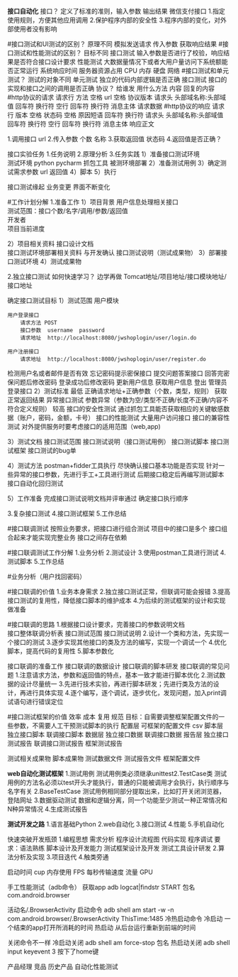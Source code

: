 ************************接口自动化************************
接口？
定义了标准的准则，输入参数   输出结果
微信支付接口
1.指定使用规则，方便其他应用调用
2.保护程序内部的安全性
3.程序内部的变化，对外部使用者没有影响

#接口测试和UI测试的区别？
原理不同
模拟发送请求 传入参数 获取响应结果
#接口测试和性能测试的区别？
目标不同
接口测试 输入参数是否进行了校验，响应结果是否符合接口设计要求
性能测试 大数据量情况下或者大用户量访问下系统额能否正常运行 系统响应时间 服务器资源占用 CPU 内存 硬盘 网络
#接口测试和单元测试？
测试的对象不同 
单元测试  独立的代码内部逻辑是否正确
接口测试  接口的实现和接口之间的调用是否正确
协议？
给谁发  用什么方法 内容
回复的内容
#http协议的请求
请求行     方法 空格 url 空格 协议版本 
请求头     头部域名称:头部域值  回车符 换行符
空行       回车符 换行符
消息主体   请求数据
#http协议的响应
请求行           版本 空格 状态码 空格 原因短语 回车符 换行符
请求头           头部域名称:头部域值  回车符 换行符
空行             回车符 换行符 
消息主体         响应正文

1.调用接口    url
2.传入参数    个数 名称
3.获取返回值   状态码
4.返回值是否正确？


接口实验任务
1.任务说明
2.原理分析
3.任务实践
1）准备接口测试环境  
测试环境  python pycharm 抓包工具 
被测环境部署 
2）准备测试用例
3）确定测试需求参数 url 返回值
4）脚本
5）执行

接口测试缘起
业务变更 界面不断变化

#工作计划分解
1.准备工作
1）项目背景 
用户信息处理相关接口  
测试范围：接口个数/名字/调用/参数/返回值  
开发者  
项目当前进度

2）项目相关资料
接口设计文档   
接口测试环境部署相关资料
与开发确认      接口测试说明（测试成果物）
3）部署接口测试环境
4）测试成果物

2.独立接口测试
如何快速学习？  边学再做
Tomcat地址/项目地址/接口模块地址/接口地址

确定接口测试目标
1）测试范围
用户模块

    用户登录接口
        请求方法 POST
        接口参数  username  password
        请求地址  http://localhost:8080/jwshoplogin/user/login.do
    
    用户注册接口
        请求地址  http://localhost:8080/jwshoplogin/user/register.do
检测用户名或者邮件是否有效
忘记密码提示密保接口
提交问题答案接口
回答完密保问题后修改密码
登录成功后修改密码
更新用户信息
获取用户信息
登出
管理员登录接口
2）测试标准
最低          正确请求地址+正确参数（个数，类型，规则） 获取正常返回结果
异常接口测试  参数异常（参数为空/类型不正确/长度不正确/内容不符合定义规则）
较高          接口的安全性测试 通过抓包工具能否获取相应的关键敏感数据（账户，密码，金额，卡号）
              接口的性能测试   大量用户访问接口 
              接口的兼容性测试 对外提供服务时要考虑接口的适用范围（web,app) 

3）测试文档
接口测试范围
接口测试说明（接口测试用例）
接口测试脚本
接口测试框架
接口测试的bug单

4）测试方法
postman+fidder工具执行 尽快确认接口基本功能是否实现
针对一些异常的接口参数，先进行手工+工具进行测试 
后期接口稳定后再编写测试脚本 接口自动化回归测试

5）工作准备
完成接口测试说明文档并评审通过
确定接口执行顺序

3.复杂接口测试
4.接口测试框架
5.工作总结

#接口联调测试      按照业务要求，把接口进行组合测试
项目中的接口是多个
接口组合起来才能实现完整业务
接口之间存在依赖

#接口联调测试工作分解
1.业务分析
2.测试设计
3.使用postman工具进行测试
4.测试脚本
5.工作总结

#业务分析（用户找回密码）

#接口联调的价值
1.业务本身需求
2.独立接口测试正常，但联调可能会报错
3.提高接口测试的复用性，降低接口脚本的维护成本
4.为后续的测试框架的设计和实现做准备

#接口联调的思路
1.根据接口设计要求，完善接口的参数说明文档  
接口整体联调分析表  接口测试范围  接口测试说明
2.设计一个类和方法，先实现一个接口的测试
3.逐步实现其他接口的类及方法的编写，实现一个调试一个
4.优化脚本，提高代码的复用性
5.脚本参数化

接口联调的准备工作
接口联调的数据设计
接口联调的脚本研发
接口联调的常见问题
1.注意请求方法，参数和返回值的特点，基本一致才能进行脚本优化
2.测试数据的设计尽量统一
3.先进行技术实验，再进行脚本研发；先进行类及方法的设计，再进行具体实现
4.逐个编写，逐个调试，逐步优化，发现问题，加入print调试语句进行错误定位

#接口测试框架的价值
效率 成本 复用 规范
目标：自需要调整框架配置文件的一些参数，不需要人工干预测试脚本的执行
配置层 可框架的配置文件  csv
脚本层 独立接口脚本  联调接口脚本
数据层  独立接口数据  联调接口数据
报告层 独立接口测试报告  联调接口测试报告  框架测试报告 

测试相关成果物  脚本成果物 测试数据文件 测试报告文件 框架配置文件 



















**********************web自动化测试框架**********************
1.测试用例
测试用例类必须继承unittest2.TestCase类
测试用例的方法名必须以test开头才能执行，普通的只能被调用才会执行，执行顺序与名字有关
2.BaseTestCase
测试用例相同部分提取出来，比如打开关闭浏览器，登陆网址
3.数据驱动测试
数据和逻辑分离，同一个功能至少测试一种正常情况和N种异常情况
4.生成测试报告


**************************测试开发之路**************************
1.语言基础Python
2.web自动化
3.接口测试
4.性能
5.手机自动化

快速突破开发瓶颈
1.编程思想
需求分析  程序设计流程图 代码实现 程序调试
要求：语法熟练 脚本设计及开发能力 测试框架设计及开发 测试工具设计研发
2.算法分析及实现
3.项目迭代
4.触类旁通




启动时间
cup 内存使用
FPS 每秒传输速度
流量
GPU

手工性能测试（adb命令）
获取app
adb logcat|findstr START
包名 com.android.browser

活动名/.BrowserActivity
启动命令 adb shell am start -w -n com.android.browser/.BrowserActivity
ThisTime:1485
冷热启动命令
冷启动 一个结束的app打开所消耗的时间
热启动 从后台运行重新到前端的时间

关闭命令不一样
冷启动关闭  adb shell am force-stop 包名
热启动关闭  adb shell input keyevent 3 按下了home键

产品经理 竞品 历史产品 
自动化性能测试
